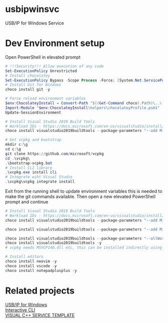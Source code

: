 # usbipwinsvc
USB/IP for Windows Service

# Dev Environment setup

Open PowerShell in elevated prompt
```PowerShell
# !!!Security!!! Allow execution of any code
Set-ExecutionPolicy Unrestricted
# Install chocolatey
Set-ExecutionPolicy Bypass -Scope Process -Force; [System.Net.ServicePointManager]::SecurityProtocol = [System.Net.ServicePointManager]::SecurityProtocol -bor 3072; iex ((New-Object System.Net.WebClient).DownloadString('https://chocolatey.org/install.ps1'))
# Install Git for Windows
choco install git -y

# Force reload environment variables
$env:ChocolateyInstall = Convert-Path "$((Get-Command choco).Path)\..\.."   
Import-Module "$env:ChocolateyInstall\helpers\chocolateyProfile.psm1"
Update-SessionEnvironment

# Install Visual Studio 2019 Build Tools
# Workload IDs - https://docs.microsoft.com/en-us/visualstudio/install/workload-component-id-vs-build-tools?view=vs-2019&preserve-view=true#c-build-tools
choco install visualstudio2019buildtools --package-parameters "--add Microsoft.VisualStudio.Workload.VCTools --includeRecommended" -y

# Get vcpkg and bootstrap
mkdir c:\g
cd c:\g
git clone https://github.com/microsoft/vcpkg
cd .\vcpkg\
.\bootstrap-vcpkg.bat
# Install CLI library
.\vcpkg.exe install cli
# Integrate wiht Visual Studio
.\vcpkg\vcpkg integrate install

```
Exit from the running shell to update environment variables this is needed to make the git commands available. Then open a new elevated PowerShell prompt and continue
```PowerShell
# Install Visual Studio 2019 Build Tools
# Workload IDs - https://docs.microsoft.com/en-us/visualstudio/install/workload-component-id-vs-build-tools?view=vs-2019&preserve-view=true#c-build-tools
choco install visualstudio2019buildtools --package-parameters "--add Microsoft.VisualStudio.Workload.VCTools --includeRecommended" -y

choco install visualstudio2019buildtools --package-parameters "--add Microsoft.VisualStudio.Workload.VCTools" -y

choco install visualstudio2019buildtools --package-parameters "--allWorkloads --includeRecommended --includeOptional --passive --locale en-US" -y
choco install visualstudio2019buildtools -y
# vcpkg needs MSVCP140.dll etc, this can be installed indirectly using neovim (whihc I am using anyway)

# Install editors
choco install neovim -y
choco install vscode -y
choco install notepadplusplus -y
```

# Related projects
[USB/IP for Windows](https://github.com/cezanne/usbip-win)  
[Interactive CLI](https://github.com/daniele77/cli)  
[VISUAL C++ SERVICE TEMPLATE](https://github.com/kazaamjt/Win32_Service-CPP-Template)
